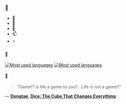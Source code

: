 ### 👋

- 🔭
- 🌱
- 💬
- 📫
- ⚡

#### 🧏

[![Most used languages](https://github-readme-stats-aynah.vercel.app/api/top-langs/?username=aynh&theme=solarized-dark&langs_count=6&layout=compact&hide_title=true)](https://github.com/anuraghazra/github-readme-stats#gh-dark-mode-only)
[![Most used languages](https://github-readme-stats-aynah.vercel.app/api/top-langs/?username=aynh&theme=solarized-light&langs_count=6&layout=compact&hide_title=true)](https://github.com/anuraghazra/github-readme-stats#gh-light-mode-only)

#### 💬

> "Game!? Is life a game to you?...Life is not a game!!"

&mdash; [**Dongtae**](https://myanimelist.net/character.php?q=Dongtae&cat=character), [**Dice: The Cube That Changes Everything**](https://myanimelist.net/search/all?q=Dice%3A%20The%20Cube%20That%20Changes%20Everything&cat=all)
